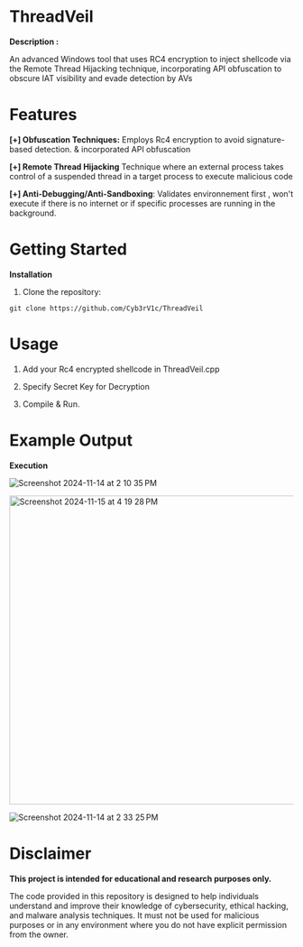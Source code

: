 # ThreadVeil


**Description :**

An advanced Windows tool that uses RC4 encryption to inject shellcode via the Remote Thread Hijacking technique, incorporating API obfuscation to obscure IAT visibility and evade detection by AVs


# Features

**[+] Obfuscation Techniques:** Employs Rc4 encryption to avoid signature-based detection. & incorporated API obfuscation 

**[+] Remote Thread Hijacking** Technique where an external process takes control of a suspended thread in a target process to execute malicious code

**[+] Anti-Debugging/Anti-Sandboxing**: Validates environnement first , won't execute if there is no internet or if specific processes are running in the background.


# Getting Started

**Installation**


1. Clone the repository:
```
git clone https://github.com/Cyb3rV1c/ThreadVeil
```


# Usage

1. Add your Rc4 encrypted shellcode in ThreadVeil.cpp 

2. Specify Secret Key for Decryption

3. Compile & Run.


# Example Output

**Execution** 

![Screenshot 2024-11-14 at 2 10 35 PM](https://github.com/user-attachments/assets/0a30f138-8503-4a00-b391-9cfe93b78d5e)

<img width="548" alt="Screenshot 2024-11-15 at 4 19 28 PM" src="https://github.com/user-attachments/assets/face303f-6d6c-44a9-ac4a-4767d67d71eb">



![Screenshot 2024-11-14 at 2 33 25 PM](https://github.com/user-attachments/assets/a2d8804b-7022-481f-a53b-66426be29381)




# Disclaimer
**This project is intended for educational and research purposes only.**

The code provided in this repository is designed to help individuals understand and improve their knowledge of cybersecurity, ethical hacking, and malware analysis techniques. It must not be used for malicious purposes or in any environment where you do not have explicit permission from the owner.
